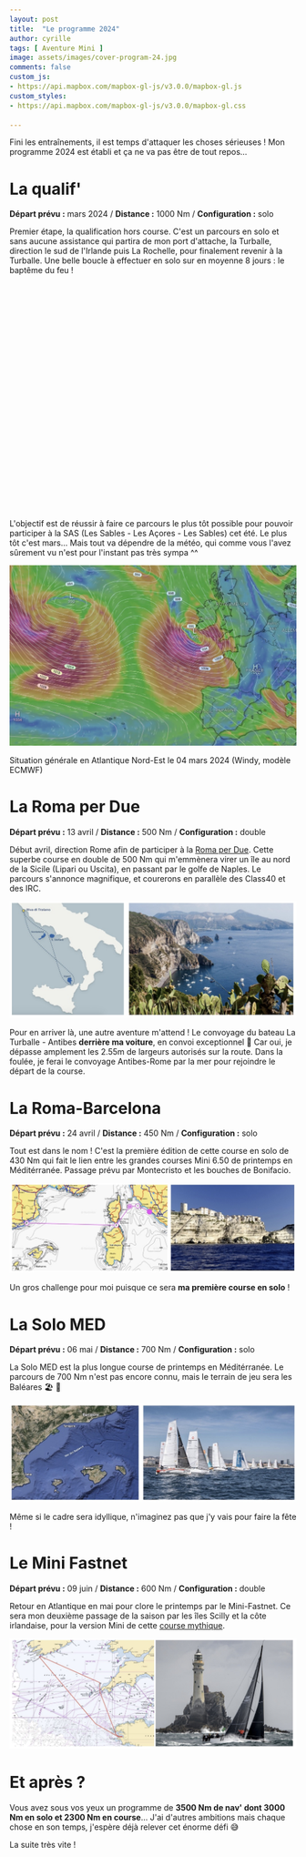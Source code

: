 ```yaml
---
layout: post
title:  "Le programme 2024"
author: cyrille
tags: [ Aventure Mini ]
image: assets/images/cover-program-24.jpg
comments: false
custom_js:
- https://api.mapbox.com/mapbox-gl-js/v3.0.0/mapbox-gl.js
custom_styles:
- https://api.mapbox.com/mapbox-gl-js/v3.0.0/mapbox-gl.css

---
```


Fini les entraînements, il est temps d'attaquer les choses sérieuses ! Mon programme 2024 est établi et ça ne va pas être de tout repos...

# La qualif'

**Départ prévu :** mars 2024 / **Distance :** 1000 Nm / **Configuration :** solo

Premier étape, la qualification hors course. C'est un parcours en solo et sans aucune assistance qui partira de mon port d'attache, la Turballe, direction le sud de l'Irlande puis La Rochelle, pour finalement revenir à la Turballe. Une belle boucle à effectuer en solo sur en moyenne 8 jours : le baptême du feu !

<div id="map" style="height: 400px"></div>

L'objectif est de réussir à faire ce parcours le plus tôt possible pour pouvoir participer à la SAS (Les Sables - Les Açores - Les Sables) cet été. Le plus tôt c'est mars... Mais tout va dépendre de la météo, qui comme vous l'avez sûrement vu n'est pour l'instant pas très sympa ^^

![](/assets/images/20240304-ECMWF.jpg)
<div class="legend">Situation générale en Atlantique Nord-Est le 04 mars 2024 (Windy, modèle ECMWF)</div>

# La Roma per Due

**Départ prévu :** 13 avril / **Distance :** 500 Nm / **Configuration :** double

Début avril, direction Rome afin de participer à la <a href="https://romaper2.com" target="_blank">Roma per Due</a>. Cette superbe course en double de 500 Nm qui m'emmènera virer un île au nord de la Sicile (Lipari ou Uscita), en passant par le golfe de Naples. Le parcours s'annonce magnifique, et courerons en parallèle des Class40 et des IRC.

![](/assets/images/roma-per-due-tldr.jpg)

Pour en arriver là, une autre aventure m'attend ! Le convoyage du bateau La Turballe - Antibes **derrière ma voiture**, en convoi exceptionnel 🚨 Car oui, je dépasse amplement les 2.55m de largeurs autorisés sur la route. Dans la foulée, je ferai le convoyage Antibes-Rome par la mer pour rejoindre le départ de la course.

# La Roma-Barcelona

**Départ prévu :** 24 avril / **Distance :** 450 Nm / **Configuration :** solo

Tout est dans le nom ! C'est la première édition de cette course en solo de 430 Nm qui fait le lien entre les grandes courses Mini 6.50 de printemps en Méditérranée. Passage prévu par Montecristo et les bouches de Bonifacio. 

![](/assets/images/roma-barcelona-tldr.jpg)

Un gros challenge pour moi puisque ce sera **ma première course en solo** !

# La Solo MED

**Départ prévu :** 06 mai / **Distance :** 700 Nm / **Configuration :** solo

La Solo MED est la plus longue course de printemps en Méditérranée. Le parcours de 700 Nm n'est pas encore connu, mais le terrain de jeu sera les Baléares 🏖️ 🕺

![](/assets/images/solomed-tldr.jpg)

Même si le cadre sera idyllique, n'imaginez pas que j'y vais pour faire la fête ! 

# Le Mini Fastnet

**Départ prévu :** 09 juin / **Distance :** 600 Nm / **Configuration :** double

Retour en Atlantique en mai pour clore le printemps par le Mini-Fastnet. Ce sera mon deuxième passage de la saison par les îles Scilly et la côte irlandaise, pour la version Mini de cette <a href="https://fr.wikipedia.org/wiki/Fastnet_Race" target="_blank">course mythique</a>.

![](/assets/images/mini-fastnet-tldr.jpg)

# Et après ?

Vous avez sous vos yeux un programme de **3500 Nm de nav' dont 3000 Nm en solo et 2300 Nm en course**... J'ai d'autres ambitions mais chaque chose en son temps, j'espère déjà relever cet énorme défi 😅

La suite très vite !

<script>
mapboxgl.accessToken = 'pk.eyJ1IjoiY3lyaWxsZWMiLCJhIjoiY2xwbWlwMjAwMDlmdzJsbXM0aGZ4eTlpdSJ9.0aNLOUJ5iSmRB2i10PtWDQ';

const map = new mapboxgl.Map({
    container: 'map',
    style: 'mapbox://styles/cyrillec/clpmiq6ul00yp01pg1rbb3n4c',
    center: [-4.6, 48.7],
    zoom: 4.5
});

// Generated using https://labs.mapbox.com/bezier-curves/
// Coningbeg Buoy (52.0533,-6.64278)
// Ile-de-Ré bridge (46.1727, -1.2405)
// Plateau de Rochebonne (46.18880, -2.45498)

function uuidv4() {
  return "10000000-1000-4000-8000-100000000000".replace(/[018]/g, c =>
    (c ^ crypto.getRandomValues(new Uint8Array(1))[0] & 15 >> c / 4).toString(16)
  );
}

function  addMarker(marker, map){
    const id = "marker-" + uuidv4();
    map.loadImage(
        marker[3],
        (error, image) => {
            if (error) throw error;

            const imgId = 'custom-marker-' + uuidv4();
            map.addImage(imgId, image);

            map.addSource(id, {
                'type': 'geojson',
                'data': {
                'type': 'FeatureCollection',
                'features': [
                    {
                        'type': 'Feature',
                        'geometry': {
                            'type': 'Point',
                            'coordinates': [
                                marker[2], marker[1]
                            ]
                        },
                        'properties': {
                            'title': marker[0]
                        }
                    }
                ]
            }});
                
            // Add a symbol layer
            map.addLayer({
                'id': id,
                'type': 'symbol',
                'source': id,
                'layout': {
                    'icon-image': imgId,
                    // get the title name from the source's "title" property
                    'text-field': ['get', 'title'],
                    'text-font': [
                        'Open Sans Semibold',
                        'Arial Unicode MS Bold'
                    ],
                    'text-size': 12,
                    'text-offset': [0, 1.25],
                    'text-anchor': 'top',
                    'icon-size': 0.25,
                }
            });
        }
    );
}

map.on('load', () => {
    const nav = new mapboxgl.NavigationControl({
        visualizePitch: true
    });
    map.addControl(nav, 'bottom-right');

    map.addSource('qualif-route', {
        type: 'geojson',
        data: '{{ site.baseurl }}/assets/routes/qualif-route.geojson'
    });

    map.addLayer({
        'id': 'qualif-route',
        'type': 'line',
        'source': 'qualif-route',
        'layout': {
            'line-join': 'round',
            'line-cap': 'round'
        },
        'paint': {
            'line-color': '#aa2e88',
            'line-width': 3
        }
    });

    const markers = [
        ['Cardinale de Coningbeg',52.0533,-6.64278, '{{ site.baseurl }}/assets/images/marker-target.png'],
        ['Ile-de-Ré',46.17360, -1.3386, '{{ site.baseurl }}/assets/images/marker-target.png'],
        ['Plateau de Rochebonne',46.18880,-2.45498, '{{ site.baseurl }}/assets/images/marker-target.png']
    ]

    markers.forEach(function(marker, index) {
        addMarker(marker, map);
    });
});
</script>

